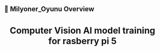 <!-- Proje-Resmi -->

## 👀 Milyoner_Oyunu Overview  
<h1 align="center">Computer Vision AI model training for rasberry pi 5</h1>  

